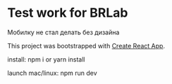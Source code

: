 # Test work for BRLab

Мобилку не стал делать без дизайна

This project was bootstrapped with [Create React App](https://github.com/facebook/create-react-app).

install: npm i or yarn install

launch mac/linux: npm run dev
